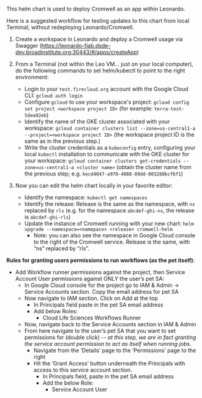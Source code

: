 This helm chart is used to deploy Cromwell as an app within Leonardo. 

Here is a suggested workflow for testing updates to this chart from local Terminal, without redeploying Leonardo/Cromwell.

1. Create a workspace in Leonardo and deploy a Cromwell usage via Swagger (https://leonardo-fiab.dsde-dev.broadinstitute.org:30443/#/apps/createApp)

2. From a Terminal (not within the Leo VM… just on your local computer), do the following commands to set helm/kubectl to point to the right environment:
   - Login to your `test.firecloud.org` account with the Google Cloud CLI: `gcloud auth login`
   - Configure `gcloud` to use your workspace's project: `gcloud config set project <workspace project ID>` (for example: `terra-test-5dea92eb`)
   - Identify the name of the GKE cluster associated with your workspace: `gcloud container clusters list --zone=us-central1-a --project=<workspace project ID>` (the workspace project ID is the same as in the previous step.)
   - Write the cluster credentials as a `kubeconfig` entry, configuring your local `kubectl` installation to communicate with the GKE cluster for your workspace: `gcloud container clusters get-credentials --zone=us-central1-a <cluster name>` (obtain the cluster name from the previous step; e.g. `kecd4047-a970-4088-89dd-003288bcf6f1`)

3. Now you can edit the helm chart locally in your favorite editor:
   - Identify the namespace: `kubectl get namespaces`
   - Identify the release: Release is the same as the namespace, with `ns` replaced by `rls` (e.g. for the namespace `abcdef-ghi-ns`, the release is `abcdef-ghi-rls`)
   - Update the instance of Cromwell running with your new chart: `helm upgrade --namespace=<namepace> <release> cromwell-helm` 
      - Note: you can also see the namespace in Google Cloud console to the right of the Cromwell service. Release is the same, with “ns” replaced by “rls”.

**Rules for granting users permissions to run workflows (as the pet itself)**:
- Add Workflow runner permissions against the project, then Service Account User permissions against ONLY the user’s pet SA:
   - In Google Cloud console for the project go to IAM & Admin → Service Accounts section. Copy the email address for pet SA
   - Now navigate to IAM section. Click on Add at the top
      - In Principals field paste in the pet SA email address
      - Add below Roles:
         - Cloud Life Sciences Workflows Runner
   - Now, navigate back to the Service Accounts section in IAM & Admin
   - From here navigate to the user’s pet SA that you want to set permissions for (double click) -- *at this step, we are in fact granting the service       account permission to act as itself when running jobs*.
      - Navigate from the ‘Details’ page to the ‘Permissions’ page to the right
      - Hit the ‘Grant Access’ button underneath the Principals with access to this service account section.
         - In Principals field, paste in the pet SA email address
         - Add the below Role:
            - Service Account User
